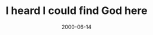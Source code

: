 ---
layout: base.njk
title : 'I heard I could find God here' 
view_title : 'I heard I could find God here' 
year : '2000' 
date : '2000-06-14' 
img_file : '/drawing/findgod.png' 
html_file : 'findgod' 
next_html : 'feelinside.html' 
year_order : '408' 
permalink : "title/{{html_file}}.html"
---